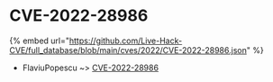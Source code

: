 # CVE-2022-28986
{% embed url="https://github.com/Live-Hack-CVE/full_database/blob/main/cves/2022/CVE-2022-28986.json" %}

* FlaviuPopescu ~> [CVE-2022-28986](https://www.alice-snow.ru/2022/database/cve-2022-28986/cve-2022-28986-flaviupopescu)
